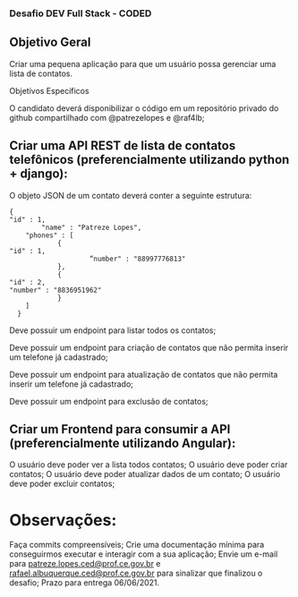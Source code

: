 ### Desafio DEV Full Stack - CODED

## Objetivo Geral

Criar uma pequena aplicação para que um usuário possa gerenciar uma lista de contatos.

Objetivos Específicos

O candidato deverá disponibilizar o código em um repositório privado do github compartilhado com @patrezelopes e @raf4lb;

## Criar uma API REST de lista de contatos telefônicos (preferencialmente utilizando python + django):

O objeto JSON de um contato deverá conter a seguinte estrutura:

```
{
"id" : 1,
      	"name" : "Patreze Lopes",
   	"phones" : [
      		{
"id" : 1,
          			“number" : "88997776813"
      		},
      		{
"id" : 2,
"number" : "8836951962"
      		}
   	]
  }
```

Deve possuir um endpoint para listar todos os contatos;

Deve possuir um endpoint para criação de contatos que não permita inserir um telefone já cadastrado;

Deve possuir um endpoint para atualização de contatos que não permita inserir um telefone já cadastrado;

Deve possuir um endpoint para exclusão de contatos;

## Criar um Frontend para consumir a API (preferencialmente utilizando  Angular):

O usuário deve poder ver a lista todos contatos;
O usuário deve poder criar contatos;
O usuário deve poder atualizar dados de um contato;
O usuário deve poder excluir contatos;
 

# Observações:

Faça commits compreensíveis;
Crie uma documentação mínima para conseguirmos executar e interagir com a sua aplicação;
Envie um e-mail para patreze.lopes.ced@prof.ce.gov.br e rafael.albuquerque.ced@prof.ce.gov.br para sinalizar que finalizou o desafio;
Prazo para entrega 06/06/2021.
